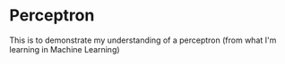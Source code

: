 # Perceptron
This is to demonstrate my understanding of a perceptron (from what I'm learning in Machine Learning)
